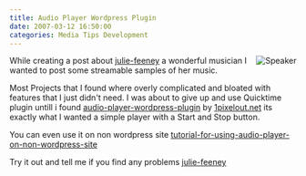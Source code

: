```yaml
---
title: Audio Player Wordpress Plugin
date: 2007-03-12 16:50:00
categories: Media Tips Development
---
```


<p align="left"><a href="/public/uploads/2007/03/137px-speaker_iconsvg.gif" title="Speaker"><img src="/public/uploads/2007/03/137px-speaker_iconsvg.gif" alt="Speaker" align="right" /></a>While creating a post about <a href="/julie-feeney/">julie-feeney</a> a wonderful musician I wanted to post some streamable samples of her music.</p>
Most Projects that I found where overly complicated and bloated with features that I just didn't need. I was about to give up and use Quicktime plugin untill i found <a href="http://www.1pixelout.net/code/audio-player-wordpress-plugin/">audio-player-wordpress-plugin</a> by <a href="http://www.1pixelout.net/">1pixelout.net</a> its exactly what I wanted a simple player with a Start and Stop button.

You can even use it on non wordpress site
<a href="http://www.1pixelout.net/2007/01/27/tutorial-for-using-audio-player-on-non-wordpress-sites/">tutorial-for-using-audio-player-on-non-wordpress-site</a>

Try it out and tell me if you find any problems
<a href="/julie-feeney/">julie-feeney</a>
